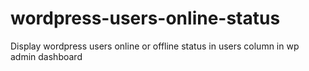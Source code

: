 # wordpress-users-online-status
Display wordpress users online or offline status in users column in wp admin dashboard

